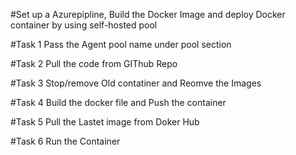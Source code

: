 #Set up a Azurepipline, Build the Docker Image and deploy Docker container by using self-hosted pool

#Task 1 Pass the Agent pool name under pool section

#Task 2 Pull the code from GIThub Repo

#Task 3 Stop/remove Old contatiner and Reomve the Images

#Task 4 Build the docker file and Push the container

#Task 5 Pull the Lastet image from Doker Hub

#Task 6 Run the Container
